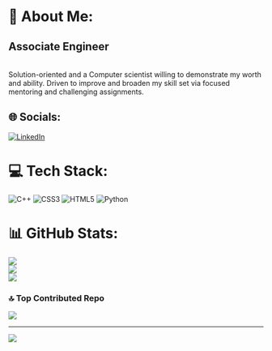 # 💫 About Me:
##  Associate Engineer
<br> Solution-oriented and a Computer scientist willing to demonstrate my worth and ability. Driven to improve and broaden my skill set via focused<br>mentoring and challenging assignments.


## 🌐 Socials:
[![LinkedIn](https://img.shields.io/badge/LinkedIn-%230077B5.svg?logo=linkedin&logoColor=white)](https://linkedin.com/in/https://www.linkedin.com/in/saurabh4748/) 

# 💻 Tech Stack:
![C++](https://img.shields.io/badge/c++-%2300599C.svg?style=for-the-badge&logo=c%2B%2B&logoColor=white) ![CSS3](https://img.shields.io/badge/css3-%231572B6.svg?style=for-the-badge&logo=css3&logoColor=white) ![HTML5](https://img.shields.io/badge/html5-%23E34F26.svg?style=for-the-badge&logo=html5&logoColor=white) ![Python](https://img.shields.io/badge/python-3670A0?style=for-the-badge&logo=python&logoColor=ffdd54)
# 📊 GitHub Stats:
![](https://github-readme-stats.vercel.app/api?username=saurabh4748&theme=dark&hide_border=false&include_all_commits=false&count_private=false)<br/>
![](https://github-readme-streak-stats.herokuapp.com/?user=saurabh4748&theme=dark&hide_border=false)<br/>
![](https://github-readme-stats.vercel.app/api/top-langs/?username=saurabh4748&theme=dark&hide_border=false&include_all_commits=false&count_private=false&layout=compact)

### 🔝 Top Contributed Repo
![](https://github-contributor-stats.vercel.app/api?username=saurabh4748&limit=5&theme=dark&combine_all_yearly_contributions=true)

---
[![](https://visitcount.itsvg.in/api?id=saurabh4748&icon=0&color=0)](https://visitcount.itsvg.in)

<!-- Proudly created with GPRM ( https://gprm.itsvg.in ) -->
